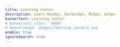 ```yaml
---
title: Learning Center
description: Learn DevOps, DevSecOps, MLOps, AIOps
bannertext: Learning Center
# bannertext_color: "#000"
# bannerimage: images/learning_center3.svg
enable: true
ignoreSearch: true
---
```

